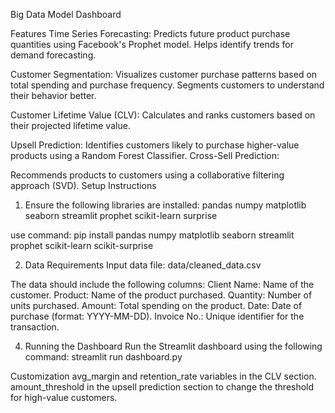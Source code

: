 Big Data Model Dashboard

Features
Time Series Forecasting:
Predicts future product purchase quantities using Facebook's Prophet model.
Helps identify trends for demand forecasting.

Customer Segmentation:
Visualizes customer purchase patterns based on total spending and purchase frequency.
Segments customers to understand their behavior better.

Customer Lifetime Value (CLV):
Calculates and ranks customers based on their projected lifetime value.

Upsell Prediction:
Identifies customers likely to purchase higher-value products using a Random Forest Classifier.
Cross-Sell Prediction:

Recommends products to customers using a collaborative filtering approach (SVD).
Setup Instructions

1. Ensure the following libraries are installed:
pandas
numpy
matplotlib
seaborn
streamlit
prophet
scikit-learn
surprise

use command:
pip install pandas numpy matplotlib seaborn streamlit prophet scikit-learn scikit-surprise

2. Data Requirements
Input data file: data/cleaned_data.csv

The data should include the following columns:
Client Name: Name of the customer.
Product: Name of the product purchased.
Quantity: Number of units purchased.
Amount: Total spending on the product.
Date: Date of purchase (format: YYYY-MM-DD).
Invoice No.: Unique identifier for the transaction.

4. Running the Dashboard
Run the Streamlit dashboard using the following command:
streamlit run dashboard.py


Customization
avg_margin and retention_rate variables in the CLV section.
amount_threshold in the upsell prediction section to change the threshold for high-value customers.
